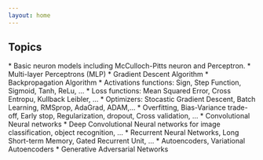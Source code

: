 ```yaml
---
layout: home
---
```

<h2> Topics </h2>
* Basic neuron models including McCulloch-Pitts neuron and Perceptron.
* Multi-layer Perceptrons (MLP)
* Gradient Descent Algorithm 
* Backpropagation Algorithm
* Activations functions: Sign, Step Function, Sigmoid, Tanh, ReLu, …
* Loss functions: Mean Squared Error, Cross Entropu, Kullback Leibler, …
* Optimizers: Stocastic Gradient Descent, Batch Learning, RMSprop, AdaGrad, ADAM,…
* Overfitting, Bias-Variance trade-off, Early stop, Regularization, dropout, Cross validation, …
* Convolutional Neural networks
* Deep Convolutional Neural networks for image classification, object recognition, …
* Recurrent Neural Networks, Long Short-term Memory, Gated Recurrent Unit, …
* Autoencoders, Variational Autoencoders
* Generative Adversarial Networks

